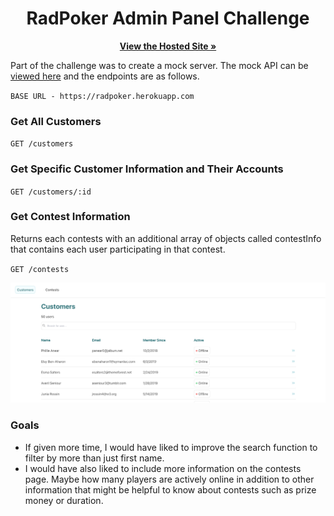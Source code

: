 <h1 align="center">RadPoker Admin Panel Challenge</h1>
<p align="center">
  <a href="https://github.com/natelee3/interiorize-backend"><strong>View the Hosted Site »</strong></a>
</p>

Part of the challenge was to create a mock server. The mock API can be [viewed here](https://radpoker.herokuapp.com) and the endpoints are as follows.

`BASE URL - https://radpoker.herokuapp.com`

### Get All Customers

`GET /customers`

### Get Specific Customer Information and Their Accounts

`GET /customers/:id`

### Get Contest Information

Returns each contests with an additional array of objects called contestInfo that contains each user participating in that contest.

`GET /contests`

![customers page](./frontend/public/customers.png)

### Goals

* If given more time, I would have liked to improve the search function to filter by more than just first name. 
* I would have also liked to include more information on the contests page. Maybe how many players are actively online in addition to other information that might be helpful to know about contests such as prize money or duration. 